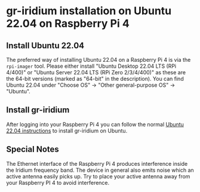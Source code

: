 # gr-iridium installation on Ubuntu 22.04 on Raspberry Pi 4

## Install Ubuntu 22.04

The preferred way of installing Ubuntu 22.04 on a Raspberry Pi 4 is via the `rpi-imager` tool.
Please either install "Ubuntu Desktop 22.04 LTS (RPi 4/400)" or "Ubuntu Server 22.04 LTS (RPi Zero 2/3/4/400)"
as these are the 64-bit versions (marked as "64-bit" in the description). You can find Ubuntu 22.04 under
"Choose OS" -> "Other general-purpose OS" -> "Ubuntu".


## Install gr-iridium

After logging into your Raspberry Pi 4 you can follow the normal
[Ubuntu 22.04 instructions](install-ubuntu-22.04.md) to install gr-iridium on Ubuntu.


## Special Notes

The Ethernet interface of the Raspberry Pi 4 produces interference inside the Iridium frequency band.
The device in general also emits noise which an active antenna easily picks up. Try to place your
active antenna away from your Raspberry PI 4 to avoid interference.



